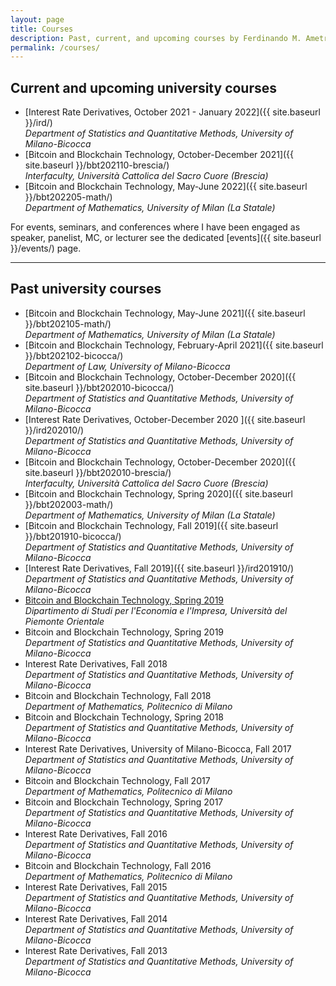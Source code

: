 ```yaml
---
layout: page
title: Courses
description: Past, current, and upcoming courses by Ferdinando M. Ametrano
permalink: /courses/
---
```


## Current and upcoming university courses

* [Interest Rate Derivatives, October 2021 - January 2022]({{ site.baseurl }}/ird/)  
  _Department of Statistics and Quantitative Methods, University of Milano-Bicocca_
* [Bitcoin and Blockchain Technology, October-December 2021]({{ site.baseurl }}/bbt202110-brescia/)  
  _Interfaculty, Università Cattolica del Sacro Cuore (Brescia)_
* [Bitcoin and Blockchain Technology, May-June 2022]({{ site.baseurl }}/bbt202205-math/)  
  _Department of Mathematics, University of Milan (La Statale)_

For events, seminars, and conferences where I have been engaged
as speaker, panelist, MC, or lecturer see the dedicated [events]({{ site.baseurl }}/events/) page.

---

## Past university courses

* [Bitcoin and Blockchain Technology, May-June 2021]({{ site.baseurl }}/bbt202105-math/)  
  _Department of Mathematics, University of Milan (La Statale)_
* [Bitcoin and Blockchain Technology, February-April 2021]({{ site.baseurl }}/bbt202102-bicocca/)  
  _Department of Law, University of Milano-Bicocca_
* [Bitcoin and Blockchain Technology, October-December 2020]({{ site.baseurl }}/bbt202010-bicocca/)  
  _Department of Statistics and Quantitative Methods, University of Milano-Bicocca_
* [Interest Rate Derivatives, October-December 2020 ]({{ site.baseurl }}/ird202010/)  
  _Department of Statistics and Quantitative Methods, University of Milano-Bicocca_
* [Bitcoin and Blockchain Technology, October-December 2020]({{ site.baseurl }}/bbt202010-brescia/)  
  _Interfaculty, Università Cattolica del Sacro Cuore (Brescia)_
* [Bitcoin and Blockchain Technology, Spring 2020]({{ site.baseurl }}/bbt202003-math/)  
  _Department of Mathematics, University of Milan (La Statale)_
* [Bitcoin and Blockchain Technology, Fall 2019]({{ site.baseurl }}/bbt201910-bicocca/)  
  _Department of Statistics and Quantitative Methods, University of Milano-Bicocca_
* [Interest Rate Derivatives, Fall 2019]({{ site.baseurl }}/ird201910/)  
  _Department of Statistics and Quantitative Methods, University of Milano-Bicocca_
* [Bitcoin and Blockchain Technology, Spring 2019](https://sites.google.com/uniupo.it/manfinelectives/electives-in-finanza/smart-contracts-bitcoin-block-chain)  
  _Dipartimento di Studi per l'Economia e l'Impresa, Università del Piemonte Orientale_
* Bitcoin and Blockchain Technology, Spring 2019  
  _Department of Statistics and Quantitative Methods, University of Milano-Bicocca_
* Interest Rate Derivatives, Fall 2018  
  _Department of Statistics and Quantitative Methods, University of Milano-Bicocca_
* Bitcoin and Blockchain Technology, Fall 2018  
  _Department of Mathematics, Politecnico di Milano_
* Bitcoin and Blockchain Technology, Spring 2018  
  _Department of Statistics and Quantitative Methods, University of Milano-Bicocca_
* Interest Rate Derivatives, University of Milano-Bicocca, Fall 2017  
  _Department of Statistics and Quantitative Methods, University of Milano-Bicocca_
* Bitcoin and Blockchain Technology, Fall 2017  
  _Department of Mathematics, Politecnico di Milano_
* Bitcoin and Blockchain Technology, Spring 2017  
  _Department of Statistics and Quantitative Methods, University of Milano-Bicocca_
* Interest Rate Derivatives, Fall 2016  
  _Department of Statistics and Quantitative Methods, University of Milano-Bicocca_
* Bitcoin and Blockchain Technology, Fall 2016  
  _Department of Mathematics, Politecnico di Milano_
* Interest Rate Derivatives, Fall 2015  
  _Department of Statistics and Quantitative Methods, University of Milano-Bicocca_
* Interest Rate Derivatives, Fall 2014  
  _Department of Statistics and Quantitative Methods, University of Milano-Bicocca_
* Interest Rate Derivatives, Fall 2013  
  _Department of Statistics and Quantitative Methods, University of Milano-Bicocca_
